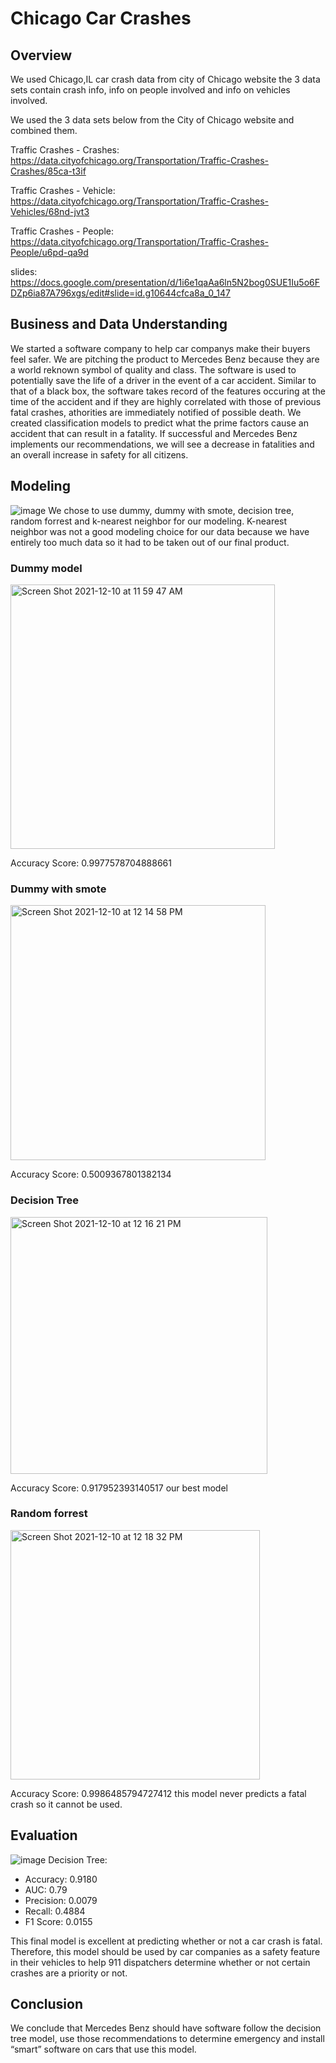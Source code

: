 # Chicago Car Crashes
## Overview
We used Chicago,IL car crash data from city of Chicago website the 3 data sets contain crash info, info on people involved and info on vehicles involved.


We used the 3 data sets below from the City of Chicago website and combined them.


Traffic Crashes - Crashes: https://data.cityofchicago.org/Transportation/Traffic-Crashes-Crashes/85ca-t3if

Traffic Crashes - Vehicle: https://data.cityofchicago.org/Transportation/Traffic-Crashes-Vehicles/68nd-jvt3

Traffic Crashes - People: https://data.cityofchicago.org/Transportation/Traffic-Crashes-People/u6pd-qa9d

slides: https://docs.google.com/presentation/d/1i6e1qaAa6ln5N2bog0SUE1Iu5o6FDZp6ia87A796xgs/edit#slide=id.g10644cfca8a_0_147

## Business and Data Understanding

We started a software company to help car companys make their buyers feel safer. We are pitching the product to Mercedes Benz because they are a world reknown symbol of quality and class. The software is used to potentially save the life of a driver in the event of a car accident. Similar to that of a black box, the software takes record of the features occuring at the time of the accident and if they are highly correlated with those of previous fatal crashes, athorities are immediately notified of possible death. We created classification models to predict what the prime factors cause an accident that can result in a fatality. If successful and Mercedes Benz implements our recommendations, we will see a decrease in fatalities and an overall increase in safety for all citizens.

## Modeling

![image](https://user-images.githubusercontent.com/12703065/145256200-6a319729-69fd-461e-9384-b18728d99d07.png)
We chose to use dummy, dummy with smote, decision tree, random forrest and k-nearest neighbor for our modeling. K-nearest neighbor was not a good modeling choice for our data because we have entirely too much data so it had to be taken out of our final product. 

### Dummy model

<img width="423" alt="Screen Shot 2021-12-10 at 11 59 47 AM" src="https://user-images.githubusercontent.com/92389914/145620324-099a30c2-6185-4fcb-a482-01644b81f54f.png">

Accuracy Score: 0.9977578704888661

### Dummy with smote

<img width="408" alt="Screen Shot 2021-12-10 at 12 14 58 PM" src="https://user-images.githubusercontent.com/92389914/145622096-f8388c25-e200-49ea-b06b-b2c618546f1f.png">

Accuracy Score: 0.5009367801382134

### Decision Tree

<img width="411" alt="Screen Shot 2021-12-10 at 12 16 21 PM" src="https://user-images.githubusercontent.com/92389914/145622306-5b54f607-b113-402d-8d2b-a105f70bca3e.png">

Accuracy Score: 0.917952393140517
our best model




### Random forrest

<img width="399" alt="Screen Shot 2021-12-10 at 12 18 32 PM" src="https://user-images.githubusercontent.com/92389914/145622510-416b97a6-f725-4a45-a323-04390193691c.png">

Accuracy Score: 0.9986485794727412
this model never predicts a fatal crash so it cannot be used.

## Evaluation

![image](https://user-images.githubusercontent.com/12703065/145587882-e859575d-6639-4ffc-921c-b6b9dc063155.png)
Decision Tree:
* Accuracy:  0.9180
* AUC: 0.79
* Precision: 0.0079
* Recall: 0.4884
* F1 Score: 0.0155

This final model is excellent at predicting whether or not a car crash is fatal. Therefore, this model should be used by car companies as a safety feature in their vehicles to help 911 dispatchers determine whether or not certain crashes are a priority or not.

## Conclusion
We conclude that Mercedes Benz should have software follow the decision tree model, use those recommendations to determine emergency and install “smart” software on cars that use this model.

